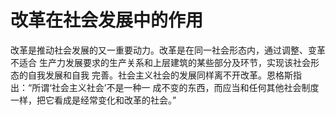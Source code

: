 # 改革在社会发展中的作用

改革是推动社会发展的又一重要动力。改革是在同一社会形态内，通过调整、变革不适合 生产力发展要求的生产关系和上层建筑的某些部分及环节，实现该社会形态的自我发展和自我 完善。社会主义社会的发展同样离不开改革。恩格斯指出：“所谓‘社会主义社会’不是一种一 成不变的东西，而应当和任何其他社会制度一样，把它看成是经常变化和改革的社会。”